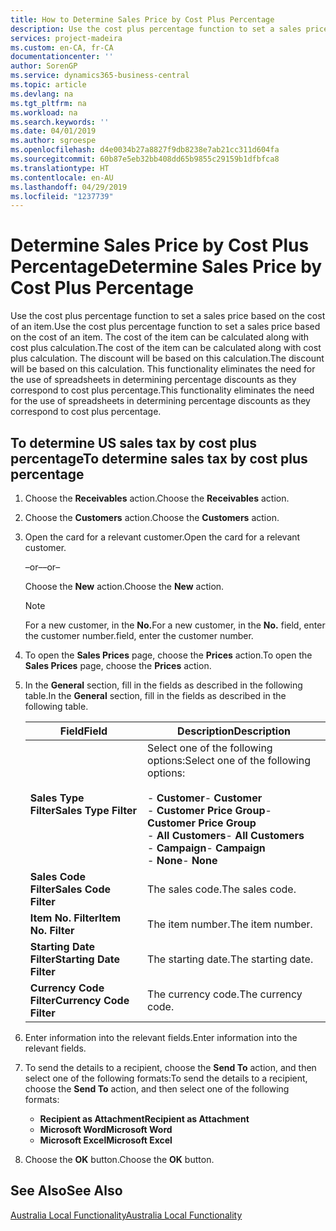 ```yaml
---
title: How to Determine Sales Price by Cost Plus Percentage
description: Use the cost plus percentage function to set a sales price based on the cost of an item. The cost of the item can be calculated along with cost plus calculation. The discount will be based on this calculation.
services: project-madeira
ms.custom: en-CA, fr-CA
documentationcenter: ''
author: SorenGP
ms.service: dynamics365-business-central
ms.topic: article
ms.devlang: na
ms.tgt_pltfrm: na
ms.workload: na
ms.search.keywords: ''
ms.date: 04/01/2019
ms.author: sgroespe
ms.openlocfilehash: d4e0034b27a8827f9db8238e7ab21cc311d604fa
ms.sourcegitcommit: 60b87e5eb32bb408dd65b9855c29159b1dfbfca8
ms.translationtype: HT
ms.contentlocale: en-AU
ms.lasthandoff: 04/29/2019
ms.locfileid: "1237739"
---
```

# <a name="determine-sales-price-by-cost-plus-percentage"></a><span data-ttu-id="c1ea5-105">Determine Sales Price by Cost Plus Percentage</span><span class="sxs-lookup"><span data-stu-id="c1ea5-105">Determine Sales Price by Cost Plus Percentage</span></span>
<span data-ttu-id="c1ea5-106">Use the cost plus percentage function to set a sales price based on the cost of an item.</span><span class="sxs-lookup"><span data-stu-id="c1ea5-106">Use the cost plus percentage function to set a sales price based on the cost of an item.</span></span> <span data-ttu-id="c1ea5-107">The cost of the item can be calculated along with cost plus calculation.</span><span class="sxs-lookup"><span data-stu-id="c1ea5-107">The cost of the item can be calculated along with cost plus calculation.</span></span> <span data-ttu-id="c1ea5-108">The discount will be based on this calculation.</span><span class="sxs-lookup"><span data-stu-id="c1ea5-108">The discount will be based on this calculation.</span></span> <span data-ttu-id="c1ea5-109">This functionality eliminates the need for the use of spreadsheets in determining percentage discounts as they correspond to cost plus percentage.</span><span class="sxs-lookup"><span data-stu-id="c1ea5-109">This functionality eliminates the need for the use of spreadsheets in determining percentage discounts as they correspond to cost plus percentage.</span></span>  

## <a name="to-determine-sales-tax-by-cost-plus-percentage"></a><span data-ttu-id="c1ea5-110">To determine US sales tax by cost plus percentage</span><span class="sxs-lookup"><span data-stu-id="c1ea5-110">To determine sales tax by cost plus percentage</span></span>  

1.  <span data-ttu-id="c1ea5-111">Choose the **Receivables** action.</span><span class="sxs-lookup"><span data-stu-id="c1ea5-111">Choose the **Receivables** action.</span></span>  
3.  <span data-ttu-id="c1ea5-112">Choose the **Customers** action.</span><span class="sxs-lookup"><span data-stu-id="c1ea5-112">Choose the **Customers** action.</span></span>  
4.  <span data-ttu-id="c1ea5-113">Open the card for a relevant customer.</span><span class="sxs-lookup"><span data-stu-id="c1ea5-113">Open the card for a relevant customer.</span></span>  

     <span data-ttu-id="c1ea5-114">–or–</span><span class="sxs-lookup"><span data-stu-id="c1ea5-114">–or–</span></span>  

    <span data-ttu-id="c1ea5-115">Choose the **New** action.</span><span class="sxs-lookup"><span data-stu-id="c1ea5-115">Choose the **New** action.</span></span>  

    > [!NOTE]  
    >  <span data-ttu-id="c1ea5-116">For a new customer, in the **No.**</span><span class="sxs-lookup"><span data-stu-id="c1ea5-116">For a new customer, in the **No.**</span></span> <span data-ttu-id="c1ea5-117">field, enter the customer number.</span><span class="sxs-lookup"><span data-stu-id="c1ea5-117">field, enter the customer number.</span></span>  

5.  <span data-ttu-id="c1ea5-118">To open the **Sales Prices** page, choose the **Prices** action.</span><span class="sxs-lookup"><span data-stu-id="c1ea5-118">To open the **Sales Prices** page, choose the **Prices** action.</span></span>  
6.  <span data-ttu-id="c1ea5-119">In the **General** section, fill in the fields as described in the following table.</span><span class="sxs-lookup"><span data-stu-id="c1ea5-119">In the **General** section, fill in the fields as described in the following table.</span></span>  

    |<span data-ttu-id="c1ea5-120">Field</span><span class="sxs-lookup"><span data-stu-id="c1ea5-120">Field</span></span>|<span data-ttu-id="c1ea5-121">Description</span><span class="sxs-lookup"><span data-stu-id="c1ea5-121">Description</span></span>|  
    |-----------|-----------------|  
    |<span data-ttu-id="c1ea5-122">**Sales Type Filter**</span><span class="sxs-lookup"><span data-stu-id="c1ea5-122">**Sales Type Filter**</span></span>|<span data-ttu-id="c1ea5-123">Select one of the following options:</span><span class="sxs-lookup"><span data-stu-id="c1ea5-123">Select one of the following options:</span></span><br /><br /> <span data-ttu-id="c1ea5-124">-   **Customer**</span><span class="sxs-lookup"><span data-stu-id="c1ea5-124">-   **Customer**</span></span><br /><span data-ttu-id="c1ea5-125">-   **Customer Price Group**</span><span class="sxs-lookup"><span data-stu-id="c1ea5-125">-   **Customer Price Group**</span></span><br /><span data-ttu-id="c1ea5-126">-   **All Customers**</span><span class="sxs-lookup"><span data-stu-id="c1ea5-126">-   **All Customers**</span></span><br /><span data-ttu-id="c1ea5-127">-   **Campaign**</span><span class="sxs-lookup"><span data-stu-id="c1ea5-127">-   **Campaign**</span></span><br /><span data-ttu-id="c1ea5-128">-   **None**</span><span class="sxs-lookup"><span data-stu-id="c1ea5-128">-   **None**</span></span>|  
    |<span data-ttu-id="c1ea5-129">**Sales Code Filter**</span><span class="sxs-lookup"><span data-stu-id="c1ea5-129">**Sales Code Filter**</span></span>|<span data-ttu-id="c1ea5-130">The sales code.</span><span class="sxs-lookup"><span data-stu-id="c1ea5-130">The sales code.</span></span>|  
    |<span data-ttu-id="c1ea5-131">**Item No. Filter**</span><span class="sxs-lookup"><span data-stu-id="c1ea5-131">**Item No. Filter**</span></span>|<span data-ttu-id="c1ea5-132">The item number.</span><span class="sxs-lookup"><span data-stu-id="c1ea5-132">The item number.</span></span>|  
    |<span data-ttu-id="c1ea5-133">**Starting Date Filter**</span><span class="sxs-lookup"><span data-stu-id="c1ea5-133">**Starting Date Filter**</span></span>|<span data-ttu-id="c1ea5-134">The starting date.</span><span class="sxs-lookup"><span data-stu-id="c1ea5-134">The starting date.</span></span>|  
    |<span data-ttu-id="c1ea5-135">**Currency Code Filter**</span><span class="sxs-lookup"><span data-stu-id="c1ea5-135">**Currency Code Filter**</span></span>|<span data-ttu-id="c1ea5-136">The currency code.</span><span class="sxs-lookup"><span data-stu-id="c1ea5-136">The currency code.</span></span>|  

7.  <span data-ttu-id="c1ea5-137">Enter information into the relevant fields.</span><span class="sxs-lookup"><span data-stu-id="c1ea5-137">Enter information into the relevant fields.</span></span>  
8.  <span data-ttu-id="c1ea5-138">To send the details to a recipient, choose the **Send To** action, and then select one of the following formats:</span><span class="sxs-lookup"><span data-stu-id="c1ea5-138">To send the details to a recipient, choose the **Send To** action, and then select one of the following formats:</span></span>  

    - <span data-ttu-id="c1ea5-139">**Recipient as Attachment**</span><span class="sxs-lookup"><span data-stu-id="c1ea5-139">**Recipient as Attachment**</span></span>  
    - <span data-ttu-id="c1ea5-140">**Microsoft Word**</span><span class="sxs-lookup"><span data-stu-id="c1ea5-140">**Microsoft Word**</span></span>  
    - <span data-ttu-id="c1ea5-141">**Microsoft Excel**</span><span class="sxs-lookup"><span data-stu-id="c1ea5-141">**Microsoft Excel**</span></span>  

9. <span data-ttu-id="c1ea5-142">Choose the **OK** button.</span><span class="sxs-lookup"><span data-stu-id="c1ea5-142">Choose the **OK** button.</span></span>  

## <a name="see-also"></a><span data-ttu-id="c1ea5-143">See Also</span><span class="sxs-lookup"><span data-stu-id="c1ea5-143">See Also</span></span>  
 [<span data-ttu-id="c1ea5-144">Australia Local Functionality</span><span class="sxs-lookup"><span data-stu-id="c1ea5-144">Australia Local Functionality</span></span>](australia-local-functionality.md)
